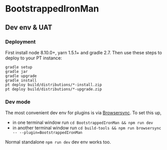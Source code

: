 # BootstrappedIronMan

## Dev env & UAT

### Deployment
First install node 8.10.0+, yarn 1.5.1+ and gradle 2.7.
Then use these steps to deploy to your PT instance:
```
gradle setup
gradle jar
gradle upgrade
gradle install
pt deploy build/distributions/*-install.zip
pt deploy build/distributions/*-upgrade.zip
```

### Dev mode
The most convenient dev env for plugins is via [Browsersync](https://github.com/egis/build-tools/#browsersync). 
To set this up,
* in one terminal window run `cd BootstrappedIronMan && npm run dev`
* in another terminal window run `cd build-tools && npm run browsersync -- --plugin=BootstrappedIronMan`

Normal standalone `npm run dev` dev env works too.